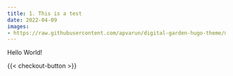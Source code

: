 ```yaml
---
title: 1. This is a test
date: 2022-04-09
images:
- https://raw.githubusercontent.com/apvarun/digital-garden-hugo-theme/main/images/digital-garden-logo.png
---
```


Hello World!

{{< checkout-button >}}
